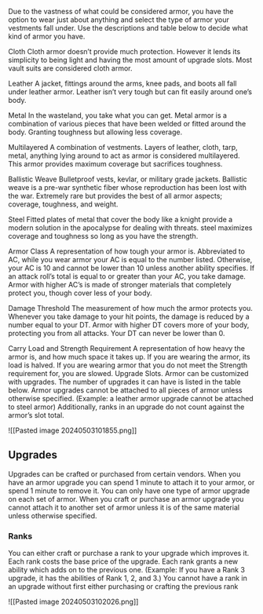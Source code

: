 Due to the vastness of what could be considered armor, you have the option to wear just about anything and select the type of armor your vestments fall under. Use the descriptions and table below to decide what kind of armor you have.

Cloth
Cloth armor doesn’t provide much protection. However it lends its simplicity to being light and having the most amount of upgrade slots. Most vault suits are considered cloth armor. 

Leather
A jacket, fittings around the arms, knee pads, and boots all fall under leather armor. Leather isn’t very tough but can fit easily around one’s body. 

Metal
In the wasteland, you take what you can get. Metal armor is a combination of various pieces that have been welded or fitted around the body. Granting toughness but allowing less coverage. 

Multilayered
A combination of vestments. Layers of leather, cloth, tarp, metal, anything lying around to act as armor is considered multilayered. This armor provides maximum coverage but sacrifices toughness. 

Ballistic Weave
Bulletproof vests, kevlar, or military grade jackets. Ballistic weave is a pre-war synthetic fiber whose reproduction has been lost with the war. Extremely rare but provides the best of all armor aspects; coverage, toughness, and weight. 

Steel
Fitted plates of metal that cover the body like a knight provide a modern solution in the apocalypse for dealing with threats. steel maximizes coverage and toughness so long as you have the strength. 

Armor Class
A representation of how tough your armor is. Abbreviated to AC, while you wear armor your AC is equal to the number listed. Otherwise, your AC is 10 and cannot be lower than 10 unless another ability specifies. If an attack roll’s total is equal to or greater than your AC, you take damage. Armor with higher AC’s is made of stronger materials that completely protect you, though cover less of your body. 

Damage Threshold
The measurement of how much the armor protects you. Whenever you take damage to your hit points, the damage is reduced by a number equal to your DT. Armor with higher DT covers more of your body, protecting you from all attacks. Your DT can never be lower than 0. 

Carry Load and Strength Requirement
A representation of how heavy the armor is, and how much space it takes up. If you are wearing the armor, its load is halved. If you are wearing armor that you do not meet the Strength requirement for, you are slowed. Upgrade Slots. Armor can be customized with upgrades. The number of upgrades it can have is listed in the table below. Armor upgrades cannot be attached to all pieces of armor unless otherwise specified. (Example: a leather armor upgrade cannot be attached to steel armor) Additionally, ranks in an upgrade do not count against the armor’s slot total.

![[Pasted image 20240503101855.png]]


## Upgrades 

Upgrades can be crafted or purchased from certain vendors. When you have an armor upgrade you can spend 1 minute to attach it to your armor, or spend 1 minute to remove it. You can only have one type of armor upgrade on each set of armor. When you craft or purchase an armor upgrade you cannot attach it to another set of armor unless it is of the same material unless otherwise specified. 

### Ranks

You can either craft or purchase a rank to your upgrade which improves it. Each rank costs the base price of the upgrade. Each rank grants a new ability which adds on to the previous one. (Example: If you have a Rank 3 upgrade, it has the abilities of Rank 1, 2, and 3.) You cannot have a rank in an upgrade without first either purchasing or crafting the previous rank

![[Pasted image 20240503102026.png]]
